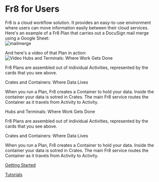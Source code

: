 # Fr8 for Users  
Fr8 is a cloud workflow solution. It provides an easy-to-use environment where users can move information easily between their cloud services.  Here's an example of a Fr8 Plan that carries out a DocuSign mail merge using a Google Sheet:  
![mailmerge](https://github.com/Fr8org/Fr8Core.NET/blob/master/img/Fr8ForUsers_MailMerge.png)  

And here's a video of that Plan in action:  
![Video](https://vimeo.com/162762690)
Hubs and Terminals: Where Work Gets Done  

Fr8 Plans are assembled out of individual Activities, represented by the cards that you see above.  

Crates and Containers: Where Data Lives  

When you run a Plan, Fr8 creates a Container to hold your data. Inside the container your data is sotred in Crates. The main Fr8 service routes the Container as it travels from Activity to Activity.  

Hubs and Terminals: Where Work Gets Done  

Fr8 Plans are assembled out of individual Activities, represented by the cards that you see above.  

Crates and Containers: Where Data Lives  

When you run a Plan, Fr8 creates a Container to hold your data. Inside the container your data is sotred in Crates. The main Fr8 service routes the Container as it travels from Activity to Activity.  

[Getting Started]()  

[Tutorials]()    